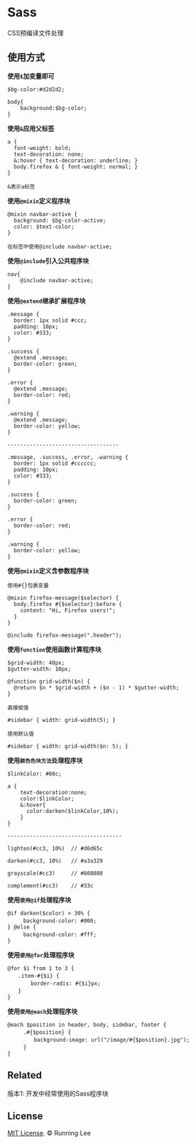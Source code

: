 # Sass

CSS预编译文件处理

## 使用方式


**使用```$```加变量即可**

```
$bg-color:#d2d2d2;

body{
    background:$bg-color;
}
```

**使用```&```应用父标签**

```
a {
  font-weight: bold;
  text-decoration: none;
  &:hover { text-decoration: underline; }
  body.firefox & { font-weight: normal; }
}

&表示a标签
```

**使用```@mixin```定义程序块**

```
@mixin navbar-active {
  background: $bg-color-active;
  color: $text-color;
}

在标签中使用@include navbar-active;
```

**使用```@include```引入公共程序块**

```
nav{
    @include navbar-active;
}
```

**使用```@extend```继承扩展程序块**

```
.message {
  border: 1px solid #ccc;
  padding: 10px;
  color: #333;
}

.success {
  @extend .message;
  border-color: green;
}

.error {
  @extend .message;
  border-color: red;
}

.warning {
  @extend .message;
  border-color: yellow;
}

-----------------------------------

.message, .success, .error, .warning {
  border: 1px solid #cccccc;
  padding: 10px;
  color: #333;
}

.success {
  border-color: green;
}

.error {
  border-color: red;
}

.warning {
  border-color: yellow;
}
```

**使用```@mixin```定义含参数程序块**

```
使用#{}包裹变量

@mixin firefox-message($selector) {
  body.firefox #{$selector}:before {
    content: "Hi, Firefox users!";
  }
}

@include firefox-message(".header");
```

**使用```function```使用函数计算程序块**
```
$grid-width: 40px;
$gutter-width: 10px;

@function grid-width($n) {
  @return $n * $grid-width + ($n - 1) * $gutter-width;
}

直接赋值

#sidebar { width: grid-width(5); }

使用默认值

#sidebar { width: grid-width($n: 5); }
```

**使用```颜色色块方法```处理程序块**
```
$linkColor: #08c;

a {
    text-decoration:none;
    color:$linkColor;
    &:hover{
      color:darken($linkColor,10%);
    }
}

------------------------------------

lighten(#cc3, 10%)  // #d6d65c

darken(#cc3, 10%)   // #a3a329

grayscale(#cc3)     // #808080

complement(#cc3)    // #33c
```

**使用```使用@if```处理程序块**
```
@if darken($color) > 30% {
　　　background-color: #000;
} @else {
　　　background-color: #fff;
}
```

**使用```使用@for```处理程序块**
```
@for $i from 1 to 3 {
　　.item-#{$i} {
　　    border-radis: #{$i}px;
　　}
}
```

**使用```使用@each```处理程序块**

```
@each $position in header, body, sidebar, footer {
　　　.#{$position} {
　　　　　background-image: url("/image/#{$position}.jpg");
　　　}
}
```


## Related

版本1: 开发中经常使用的Sass程序块

## License

[MIT License](https://opensource.org/licenses/mit-license.html). © Running Lee
